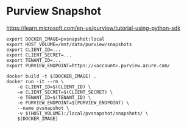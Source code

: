 # Purview Snapshot
https://learn.microsoft.com/en-us/purview/tutorial-using-python-sdk

```shell
export DOCKER_IMAGE=pvsnapshot:local
export HOST_VOLUME=/mnt/data/purview/snapshots
export CLIENT_ID=...
export CLIENT_SECRET=...
export TENANT_ID=...
export PURVIEW_ENDPOINT=https://<account>.purview.azure.com/

docker build -t $(DOCKER_IMAGE) .
docker run -it --rm \
    -e CLIENT_ID=$(CLIENT_ID) \
    -e CLIENT_SECRET=$(CLIENT_SECRET) \
    -e TENANT_ID=$(TENANT_ID) \
    -e PURVIEW_ENDPOINT=$(PURVIEW_ENDPOINT) \
    --name pvsnapshot \
    -v $(HOST_VOLUME):/local/pvsnapshot/snapshots/ \
    $(DOCKER_IMAGE)
```
